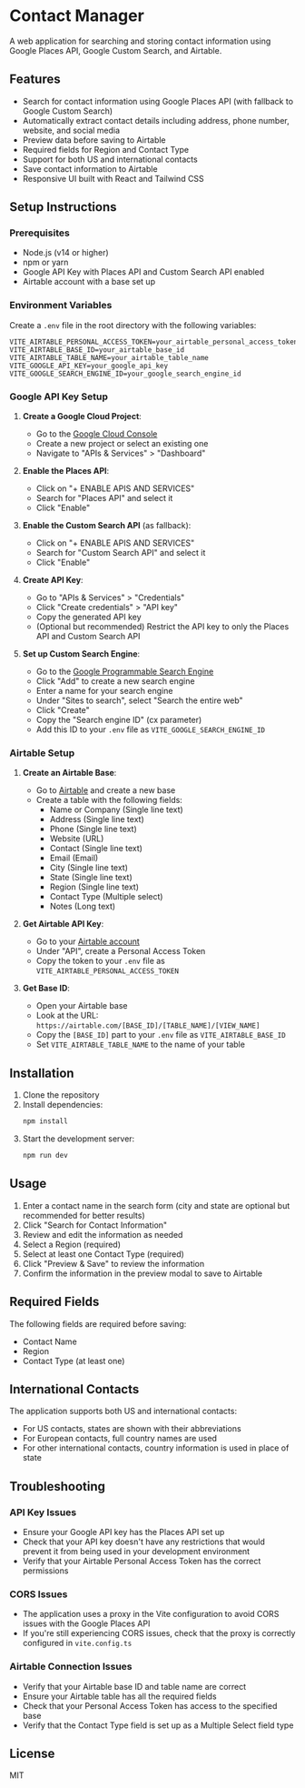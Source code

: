 # Contact Manager

A web application for searching and storing contact information using Google Places API, Google Custom Search, and Airtable.

## Features

- Search for contact information using Google Places API (with fallback to Google Custom Search)
- Automatically extract contact details including address, phone number, website, and social media
- Preview data before saving to Airtable
- Required fields for Region and Contact Type
- Support for both US and international contacts
- Save contact information to Airtable
- Responsive UI built with React and Tailwind CSS

## Setup Instructions

### Prerequisites

- Node.js (v14 or higher)
- npm or yarn
- Google API Key with Places API and Custom Search API enabled
- Airtable account with a base set up

### Environment Variables

Create a `.env` file in the root directory with the following variables:

```
VITE_AIRTABLE_PERSONAL_ACCESS_TOKEN=your_airtable_personal_access_token
VITE_AIRTABLE_BASE_ID=your_airtable_base_id
VITE_AIRTABLE_TABLE_NAME=your_airtable_table_name
VITE_GOOGLE_API_KEY=your_google_api_key
VITE_GOOGLE_SEARCH_ENGINE_ID=your_google_search_engine_id
```

### Google API Key Setup

1. **Create a Google Cloud Project**:
   - Go to the [Google Cloud Console](https://console.cloud.google.com/)
   - Create a new project or select an existing one
   - Navigate to "APIs & Services" > "Dashboard"

2. **Enable the Places API**:
   - Click on "+ ENABLE APIS AND SERVICES"
   - Search for "Places API" and select it
   - Click "Enable"

3. **Enable the Custom Search API** (as fallback):
   - Click on "+ ENABLE APIS AND SERVICES"
   - Search for "Custom Search API" and select it
   - Click "Enable"

4. **Create API Key**:
   - Go to "APIs & Services" > "Credentials"
   - Click "Create credentials" > "API key"
   - Copy the generated API key
   - (Optional but recommended) Restrict the API key to only the Places API and Custom Search API

5. **Set up Custom Search Engine**:
   - Go to the [Google Programmable Search Engine](https://programmablesearchengine.google.com/cse/all)
   - Click "Add" to create a new search engine
   - Enter a name for your search engine
   - Under "Sites to search", select "Search the entire web"
   - Click "Create"
   - Copy the "Search engine ID" (cx parameter)
   - Add this ID to your `.env` file as `VITE_GOOGLE_SEARCH_ENGINE_ID`

### Airtable Setup

1. **Create an Airtable Base**:
   - Go to [Airtable](https://airtable.com/) and create a new base
   - Create a table with the following fields:
     - Name or Company (Single line text)
     - Address (Single line text)
     - Phone (Single line text)
     - Website (URL)
     - Contact (Single line text)
     - Email (Email)
     - City (Single line text)
     - State (Single line text)
     - Region (Single line text)
     - Contact Type (Multiple select)
     - Notes (Long text)

2. **Get Airtable API Key**:
   - Go to your [Airtable account](https://airtable.com/account)
   - Under "API", create a Personal Access Token
   - Copy the token to your `.env` file as `VITE_AIRTABLE_PERSONAL_ACCESS_TOKEN`

3. **Get Base ID**:
   - Open your Airtable base
   - Look at the URL: `https://airtable.com/[BASE_ID]/[TABLE_NAME]/[VIEW_NAME]`
   - Copy the `[BASE_ID]` part to your `.env` file as `VITE_AIRTABLE_BASE_ID`
   - Set `VITE_AIRTABLE_TABLE_NAME` to the name of your table

## Installation

1. Clone the repository
2. Install dependencies:
   ```bash
   npm install
   ```
3. Start the development server:
   ```bash
   npm run dev
   ```

## Usage

1. Enter a contact name in the search form (city and state are optional but recommended for better results)
2. Click "Search for Contact Information"
3. Review and edit the information as needed
4. Select a Region (required)
5. Select at least one Contact Type (required)
6. Click "Preview & Save" to review the information
7. Confirm the information in the preview modal to save to Airtable

## Required Fields

The following fields are required before saving:
- Contact Name
- Region
- Contact Type (at least one)

## International Contacts

The application supports both US and international contacts:
- For US contacts, states are shown with their abbreviations
- For European contacts, full country names are used
- For other international contacts, country information is used in place of state

## Troubleshooting

### API Key Issues

- Ensure your Google API key has the Places API set up
- Check that your API key doesn't have any restrictions that would prevent it from being used in your development environment
- Verify that your Airtable Personal Access Token has the correct permissions


### CORS Issues

- The application uses a proxy in the Vite configuration to avoid CORS issues with the Google Places API
- If you're still experiencing CORS issues, check that the proxy is correctly configured in `vite.config.ts`

### Airtable Connection Issues

- Verify that your Airtable base ID and table name are correct
- Ensure your Airtable table has all the required fields
- Check that your Personal Access Token has access to the specified base
- Verify that the Contact Type field is set up as a Multiple Select field type

## License

MIT